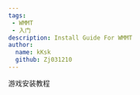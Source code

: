 ```yaml
---
tags: 
 - WMMT
 - 入门
description: Install Guide For WMMT
author:
  name: kKsk
  github: Zj031210
---
```


游戏安装教程


